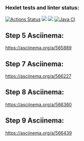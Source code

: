 ### Hexlet tests and linter status:
[![Actions Status](https://github.com/DrAculaJD/java-project-71/workflows/hexlet-check/badge.svg)](https://github.com/DrAculaJD/java-project-71/actions)
<a href="https://codeclimate.com/github/DrAculaJD/java-project-71/maintainability"><img src="https://api.codeclimate.com/v1/badges/d9cea59c3bc6bbdf1b2f/maintainability" /></a>
<a href="https://codeclimate.com/github/DrAculaJD/java-project-71/test_coverage"><img src="https://api.codeclimate.com/v1/badges/d9cea59c3bc6bbdf1b2f/test_coverage" /></a>
[![Java CI](https://github.com/DrAculaJD/java-project-71/actions/workflows/main.yml/badge.svg)](https://github.com/DrAculaJD/java-project-71/actions/workflows/main.yml)

## Step 5 Asciinema: 
https://asciinema.org/a/565889

## Step 7 Asciinema: 
https://asciinema.org/a/566227

## Step 8 Asciinema:
https://asciinema.org/a/566360

## Step 9 Asciinema:
https://asciinema.org/a/566439
